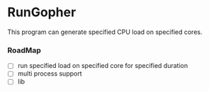 # RunGopher

This program can generate specified CPU load on specified cores.

### RoadMap

- [ ] run specified load on specified core for specified duration
- [ ] multi process support
- [ ] lib